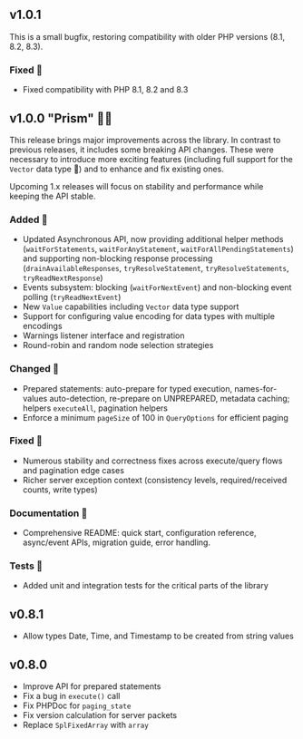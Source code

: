 ## v1.0.1

This is a small bugfix, restoring compatibility with older PHP versions (8.1, 8.2, 8.3).

### Fixed 🔷
* Fixed compatibility with PHP 8.1, 8.2 and 8.3

## v1.0.0 "Prism" 🔷🌈

This release brings major improvements across the library.
In contrast to previous releases, it includes some breaking API changes. These were necessary to introduce more exciting features (including full support for the `Vector` data type 🤖) and to enhance and fix existing ones.

Upcoming 1.x releases will focus on stability and performance while keeping the API stable.

### Added 🔷
* Updated Asynchronous API, now providing additional helper methods (`waitForStatements`, `waitForAnyStatement`, `waitForAllPendingStatements`) and supporting non-blocking response processing (`drainAvailableResponses`, `tryResolveStatement`, `tryResolveStatements`, `tryReadNextResponse`)
* Events subsystem: blocking (`waitForNextEvent`) and non-blocking event polling (`tryReadNextEvent`)
* New `Value` capabilities including `Vector` data type support
* Support for configuring value encoding for data types with multiple encodings
* Warnings listener interface and registration
* Round-robin and random node selection strategies

### Changed 🔷
* Prepared statements: auto-prepare for typed execution, names-for-values auto-detection, re-prepare on UNPREPARED, metadata caching; helpers `executeAll`, pagination helpers
* Enforce a minimum `pageSize` of 100 in `QueryOptions` for efficient paging

### Fixed 🔷
* Numerous stability and correctness fixes across execute/query flows and pagination edge cases
* Richer server exception context (consistency levels, required/received counts, write types)

### Documentation 🔷
* Comprehensive README: quick start, configuration reference, async/event APIs, migration guide, error handling.

### Tests 🔷
* Added unit and integration tests for the critical parts of the library

## v0.8.1
* Allow types Date, Time, and Timestamp to be created from string values

## v0.8.0
* Improve API for prepared statements
* Fix a bug in `execute()` call
* Fix PHPDoc for `paging_state`
* Fix version calculation for server packets
* Replace `SplFixedArray` with `array`
